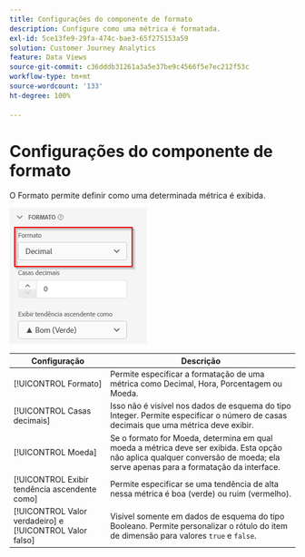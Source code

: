 ```yaml
---
title: Configurações do componente de formato
description: Configure como uma métrica é formatada.
exl-id: 5ce13fe9-29fa-474c-bae3-65f275153a59
solution: Customer Journey Analytics
feature: Data Views
source-git-commit: c36dddb31261a3a5e37be9c4566f5e7ec212f53c
workflow-type: tm+mt
source-wordcount: '133'
ht-degree: 100%

---
```


# Configurações do componente de formato

O Formato permite definir como uma determinada métrica é exibida.

![Configurações de formato](../assets/format-settings.png)

| Configuração | Descrição |
| --- | --- |
| [!UICONTROL Formato] | Permite especificar a formatação de uma métrica como Decimal, Hora, Porcentagem ou Moeda. |
| [!UICONTROL Casas decimais] | Isso não é visível nos dados de esquema do tipo Integer. Permite especificar o número de casas decimais que uma métrica deve exibir. |
| [!UICONTROL Moeda] | Se o formato for Moeda, determina em qual moeda a métrica deve ser exibida. Esta opção não aplica qualquer conversão de moeda; ela serve apenas para a formatação da interface. |
| [!UICONTROL Exibir tendência ascendente como] | Permite especificar se uma tendência de alta nessa métrica é boa (verde) ou ruim (vermelho). |
| [!UICONTROL Valor verdadeiro] e [!UICONTROL Valor falso] | Visível somente em dados de esquema do tipo Booleano. Permite personalizar o rótulo do item de dimensão para valores `true` e `false`. |

